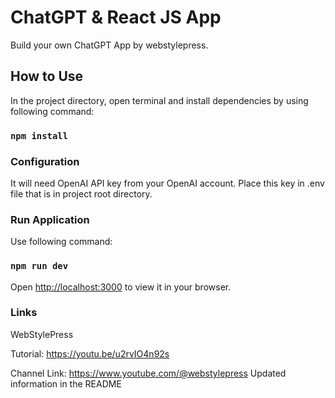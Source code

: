 # ChatGPT & React JS App

Build your own ChatGPT App by webstylepress.

## How to Use

In the project directory, open terminal and install dependencies by using following command:

### `npm install`

### Configuration

It will need OpenAI API key from your OpenAI account. Place this key in .env file that is in project root directory.

### Run Application

Use following command:

### `npm run dev`

Open [http://localhost:3000](http://localhost:3000) to view it in your browser.

### Links

WebStylePress

Tutorial: https://youtu.be/u2rvIO4n92s

Channel Link: https://www.youtube.com/@webstylepress
Updated information in the README
